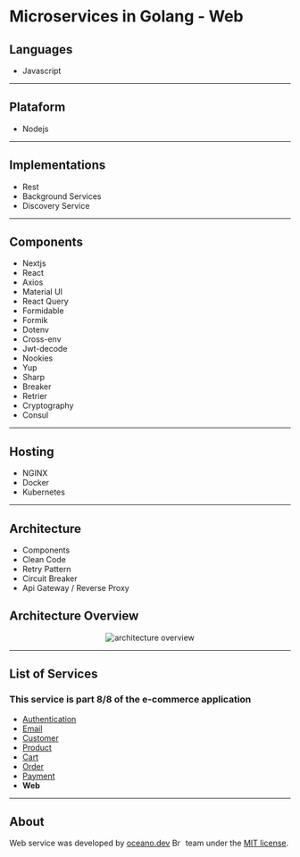 # **Microservices in Golang - Web**

## Languages

- Javascript

---

## Plataform

- Nodejs

---

## Implementations

- Rest
- Background Services
- Discovery Service

---

## Components

- Nextjs
- React
- Axios
- Material UI
- React Query
- Formidable
- Formik
- Dotenv
- Cross-env
- Jwt-decode
- Nookies
- Yup
- Sharp
- Breaker
- Retrier
- Cryptography
- Consul

---

## Hosting

- NGINX
- Docker
- Kubernetes

---

## Architecture

- Components
- Clean Code
- Retry Pattern
- Circuit Breaker
- Api Gateway / Reverse Proxy

###

## Architecture Overview

<p align="center">
    <img alt="architecture overview" src="https://github.com/JohnSalazar/microservices-go-web/assets/16736914/8e8cbb80-73c0-4014-ae9f-0f8fedce847f" />
</p>

---

## List of Services

### This service is part 8/8 of the e-commerce application

- [Authentication](https://github.com/JohnSalazar/microservices-go-authentication)
- [Email](https://github.com/JohnSalazar/microservices-go-email)
- [Customer](https://github.com/JohnSalazar/microservices-go-customer)
- [Product](https://github.com/JohnSalazar/microservices-go-product)
- [Cart](https://github.com/JohnSalazar/microservices-go-cart)
- [Order](https://github.com/JohnSalazar/microservices-go-order)
- [Payment](https://github.com/JohnSalazar/microservices-go-payment)
- **Web**

---

## About

Web service was developed by [oceano.dev](https://oceano.dev/) <img alt="Brasil" src="https://github.com/JohnSalazar/microservices-go-web/assets/16736914/10cf2f14-1352-4cd4-ba33-01509f4b0d5d" width="20" height="14" /> team under the [MIT license](LICENSE).
